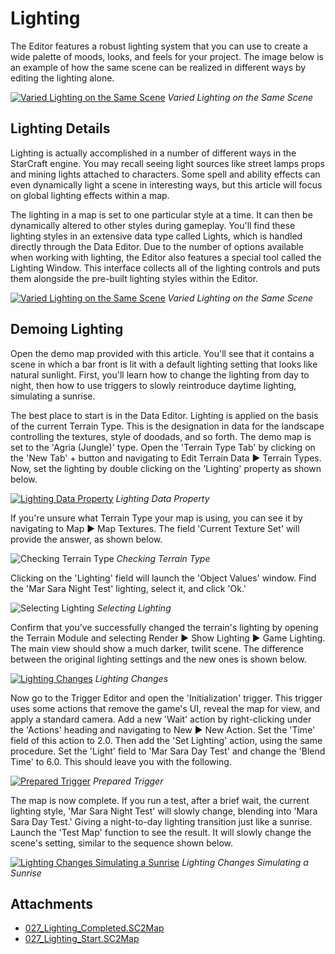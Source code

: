 # Lighting

The Editor features a robust lighting system that you can use to create a wide palette of moods, looks, and feels for your project. The image below is an example of how the same scene can be realized in different ways by editing the lighting alone.

[![Varied Lighting on the Same Scene](./resources/027_Lighting1.png)](./resources/027_Lighting1.png)
*Varied Lighting on the Same Scene*

## Lighting Details

Lighting is actually accomplished in a number of different ways in the StarCraft engine. You may recall seeing light sources like street lamps props and mining lights attached to characters. Some spell and ability effects can even dynamically light a scene in interesting ways, but this article will focus on global lighting effects within a map.

The lighting in a map is set to one particular style at a time. It can then be dynamically altered to other styles during gameplay. You'll find these lighting styles in an extensive data type called Lights, which is handled directly through the Data Editor. Due to the number of options available when working with lighting, the Editor also features a special tool called the Lighting Window. This interface collects all of the lighting controls and puts them alongside the pre-built lighting styles within the Editor.

[![Varied Lighting on the Same Scene](./resources/027_Lighting2.png)](./resources/027_Lighting2.png)
*Varied Lighting on the Same Scene*

## Demoing Lighting

Open the demo map provided with this article. You'll see that it contains a scene in which a bar front is lit with a default lighting setting that looks like natural sunlight. First, you'll learn how to change the lighting from day to night, then how to use triggers to slowly reintroduce daytime lighting, simulating a sunrise.

The best place to start is in the Data Editor. Lighting is applied on the basis of the current Terrain Type. This is the designation in data for the landscape controlling the textures, style of doodads, and so forth. The demo map is set to the 'Agria (Jungle)' type. Open the 'Terrain Type Tab' by clicking on the 'New Tab' + button and navigating to Edit Terrain Data ▶︎ Terrain Types. Now, set the lighting by double clicking on the 'Lighting' property as shown below.

[![Lighting Data Property](./resources/027_Lighting3.png)](./resources/027_Lighting3.png)
*Lighting Data Property*

If you're unsure what Terrain Type your map is using, you can see it by navigating to Map ▶︎ Map Textures. The field 'Current Texture Set' will provide the answer, as shown below.

![Checking Terrain Type](./resources/027_Lighting4.png)
*Checking Terrain Type*

Clicking on the 'Lighting' field will launch the 'Object Values' window. Find the 'Mar Sara Night Test' lighting, select it, and click 'Ok.'

![Selecting Lighting](./resources/027_Lighting5.png)
*Selecting Lighting*

Confirm that you've successfully changed the terrain's lighting by opening the Terrain Module and selecting Render ▶︎ Show Lighting ▶︎ Game Lighting. The main view should show a much darker, twilit scene. The difference between the original lighting settings and the new ones is shown below.

[![Lighting Changes](./resources/027_Lighting6.png)](./resources/027_Lighting6.png)
*Lighting Changes*

Now go to the Trigger Editor and open the 'Initialization' trigger. This trigger uses some actions that remove the game's UI, reveal the map for view, and apply a standard camera. Add a new 'Wait' action by right-clicking under the 'Actions' heading and navigating to New ▶︎ New Action. Set the 'Time' field of this action to 2.0. Then add the 'Set Lighting' action, using the same procedure. Set the 'Light' field to 'Mar Sara Day Test' and change the 'Blend Time' to 6.0. This should leave you with the following.

[![Prepared Trigger](./resources/027_Lighting7.png)](./resources/027_Lighting7.png)
*Prepared Trigger*

The map is now complete. If you run a test, after a brief wait, the current lighting style, 'Mar Sara Night Test' will slowly change, blending into 'Mara Sara Day Test.' Giving a night-to-day lighting transition just like a sunrise. Launch the 'Test Map' function to see the result. It will slowly change the scene's setting, similar to the sequence shown below.

[![Lighting Changes Simulating a Sunrise](./resources/027_Lighting8.png)](./resources/027_Lighting8.png)
*Lighting Changes Simulating a Sunrise*

## Attachments

 * [027_Lighting_Completed.SC2Map](./maps/027_Lighting_Completed.SC2Map)
 * [027_Lighting_Start.SC2Map](./maps/027_Lighting_Start.SC2Map)
